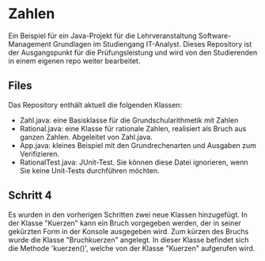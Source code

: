 # Zahlen
Ein Beispiel für ein Java-Projekt für die Lehrveranstaltung 
Software-Management Grundlagen im Studiengang IT-Analyst. 
Dieses Repository ist der Ausgangspunkt für die Prüfungsleistung und 
wird von den Studierenden in einem eigenen repo weiter bearbeitet.

## Files
Das Repository enthält aktuell die folgenden Klassen:
- Zahl.java: eine Basisklasse für die Grundschularithmetik mit Zahlen
- Rational.java: eine Klasse für rationale Zahlen, realisiert als Bruch aus ganzen Zahlen. Abgeleitet von  Zahl.java.
- App.java: kleines Beispiel mit den Grundrechenarten und Ausgaben zum Verifizieren.
- RationalTest.java: JUnit-Test. Sie können diese Datei ignorieren, wenn Sie keine Unit-Tests durchführen möchten.

## Schritt 4
Es wurden in den vorherigen Schritten zwei neue Klassen hinzugefügt.
In der Klasse "Kuerzen" kann ein Bruch vorgegeben werden, der in seiner gekürzten Form in der Konsole ausgegeben wird.
Zum kürzen des Bruchs wurde die Klasse "Bruchkuerzen" angelegt. In dieser Klasse befindet sich die Methode 'kuerzen()', 
welche von der Klasse "Kuerzen" aufgerufen wird.

